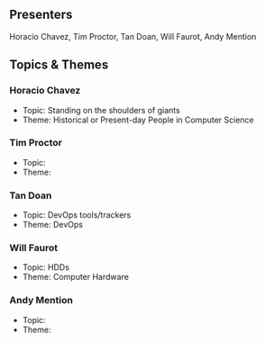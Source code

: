 ## Presenters

Horacio Chavez, Tim Proctor, Tan Doan, Will Faurot, Andy Mention

## Topics & Themes

### Horacio Chavez

* Topic: Standing on the shoulders of giants
* Theme: Historical or Present-day People in Computer Science

### Tim Proctor

* Topic:
* Theme:

### Tan Doan

* Topic: DevOps tools/trackers
* Theme: DevOps

### Will Faurot

* Topic: HDDs
* Theme: Computer Hardware 

### Andy Mention

* Topic:
* Theme:
